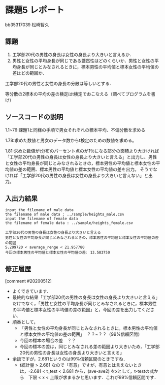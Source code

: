 # 課題5 レポート

bb35317039 松崎智久

## 課題

1. 工学部20代の男性の身長は女性の身長より大きいと言えるか．
2. 男性と女性の平均身長が同じである蓋然性はどのくらいか．男性と女性の平均身長が同じとみなされるときに，標本男性の平均値と標本女性の平均値の差はどの範囲か．

工学部20代の男性と女性の身長の分散は等しいとする．

等分散の2標本の平均の差の検定はt検定でおこなえる（調べてプログラムを書け）

## ソースコードの説明
1.1~76:課題1と同様の手順で男女それぞれの標本平均、不偏分散を求める

1.78:求めた数値と男女のデータ数からt検定のための数値を求める。

1.81:求めた数値がt分布のパーセント点のが1％になる部分の面積より大きければ
    「工学部20代の男性の身長は女性の身長より大きいと言える」と出力し、男性と女性の平均身長が同じとみなされるときの，標本男性の平均値と標本女性の平均値の差の範囲、標本男性の平均値と標本女性の平均値の差を出力。
    そうでなければ「工学部20代の男性の身長は女性の身長より大きいと言えない」と出力。
## 入出力結果
```
input the filename of male data
the filename of male data : ../sample/heights_male.csv
input the filename of female data
the filename of female data : ../sample/heights_female.csv

工学部20代の男性の身長は女性の身長より大きいと言える
男性と女性の平均身長が同じとみなされるときの，標本男性の平均値と標本女性の平均値の差の範囲
5.209720 < average_renge < 21.957780
今回の標本男性の平均値と標本女性の平均値の差: 13.583750

```

## 修正履歴

[comment #20200512]
- よくできています．
- 最終的な結果「工学部20代の男性の身長は女性の身長より大きいと言える」だけでなく，「男性と女性の平均身長が同じとみなされるときに，標本男性の平均値と標本女性の平均値の差の範囲」と，今回の差を出力してください．
- 順番として，
  - 「男性と女性の平均身長が同じとみなされるときに，標本男性の平均値と標本女性の平均値の差の範囲」　？？~？？（99%信頼区間）
  - 今回の標本の場合の差　？？
  - 今回の標本の差は，同じとみなされる差の範囲より大きいため，「工学部20代の男性の身長は女性の身長より大きいと言える」
- 余談ですが，2.681というのは99%信頼区間のときですね．
  - t統計量 > 2.681 なので「有意」ですが，有意とは言えないときは，-2.681 < t_test  < 2.681 から，(ave-ave2) をxとして，t-testの式から　下限 < x < 上限が求まるかと思います．これが99%信頼区間です．

